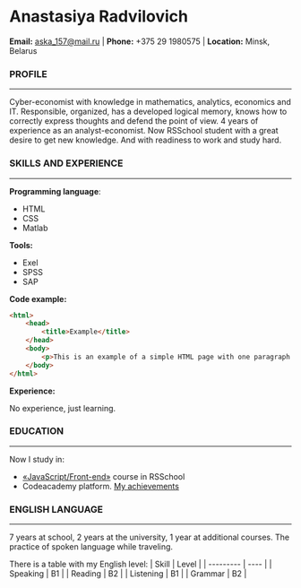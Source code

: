 # Anastasiya Radvilovich
**Email:** aska_157@mail.ru | **Phone:** +375 29 1980575 | **Location:** Minsk, Belarus
### PROFILE
***
Cyber-economist with knowledge in mathematics, analytics, economics and IT.
Responsible, organized, has a developed logical memory, knows how to correctly express thoughts and defend the point of view.
4 years of experience as an analyst-economist.
Now RSSchool student with a great desire to get new knowledge. And with readiness to work and study hard.
### SKILLS AND EXPERIENCE
***
**Programming language**:
* HTML
* CSS
* Matlab

**Tools:**
* Exel
* SPSS
* SAP

**Code example:**
```html
<html>
    <head>
        <title>Example</title>
    </head>
    <body>
        <p>This is an example of a simple HTML page with one paragraph.</p>
    </body>
</html>
```
**Experience:**

No experience, just learning.
### EDUCATION
***
Now I study in:
* [«JavaScript/Front-end»](https://rs.school/js/) course in RSSchool
* Codeacademy platform. [My achievements](https://www.codecademy.com/users/Radvilovich/achievements)
### ENGLISH LANGUAGE
***
7 years at school, 2 years at the university, 1 year at additional courses. The practice of spoken language while traveling. 

There is a table with my English level:
| Skill  | Level |
| --------- | ---- |
| Speaking  | B1  |
| Reading  | B2  |
| Listening  | B1  |
| Grammar  | B2  |